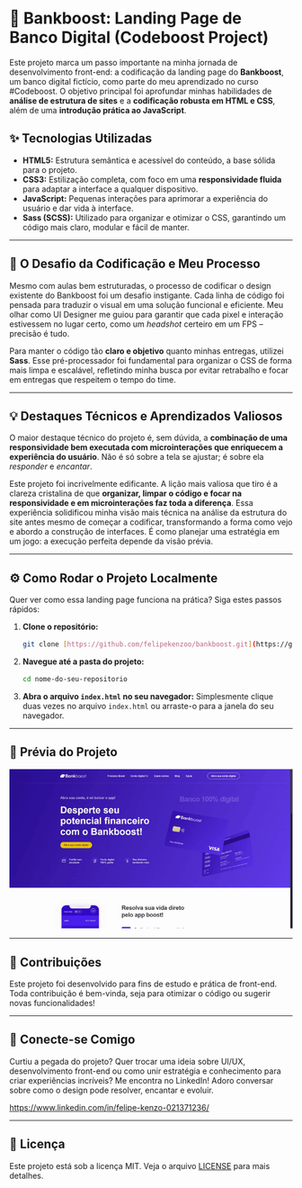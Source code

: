 # 🚀 Bankboost: Landing Page de Banco Digital (Codeboost Project)

Este projeto marca um passo importante na minha jornada de desenvolvimento front-end: a codificação da landing page do **Bankboost**, um banco digital fictício, como parte do meu aprendizado no curso #Codeboost. O objetivo principal foi aprofundar minhas habilidades de **análise de estrutura de sites** e a **codificação robusta em HTML e CSS**, além de uma **introdução prática ao JavaScript**.

## ✨ Tecnologias Utilizadas

* **HTML5:** Estrutura semântica e acessível do conteúdo, a base sólida para o projeto.
* **CSS3:** Estilização completa, com foco em uma **responsividade fluida** para adaptar a interface a qualquer dispositivo.
* **JavaScript:** Pequenas interações para aprimorar a experiência do usuário e dar vida à interface.
* **Sass (SCSS):** Utilizado para organizar e otimizar o CSS, garantindo um código mais claro, modular e fácil de manter.

---

## 🎯 O Desafio da Codificação e Meu Processo

Mesmo com aulas bem estruturadas, o processo de codificar o design existente do Bankboost foi um desafio instigante. Cada linha de código foi pensada para traduzir o visual em uma solução funcional e eficiente. Meu olhar como UI Designer me guiou para garantir que cada pixel e interação estivessem no lugar certo, como um *headshot* certeiro em um FPS – precisão é tudo.

Para manter o código tão **claro e objetivo** quanto minhas entregas, utilizei **Sass**. Esse pré-processador foi fundamental para organizar o CSS de forma mais limpa e escalável, refletindo minha busca por evitar retrabalho e focar em entregas que respeitem o tempo do time.

---

## 💡 Destaques Técnicos e Aprendizados Valiosos

O maior destaque técnico do projeto é, sem dúvida, a **combinação de uma responsividade bem executada com microinterações que enriquecem a experiência do usuário**. Não é só sobre a tela se ajustar; é sobre ela *responder* e *encantar*.

Este projeto foi incrivelmente edificante. A lição mais valiosa que tiro é a clareza cristalina de que **organizar, limpar o código e focar na responsividade e em microinterações faz toda a diferença**. Essa experiência solidificou minha visão mais técnica na análise da estrutura do site antes mesmo de começar a codificar, transformando a forma como vejo e abordo a construção de interfaces. É como planejar uma estratégia em um jogo: a execução perfeita depende da visão prévia.

---

## ⚙️ Como Rodar o Projeto Localmente

Quer ver como essa landing page funciona na prática? Siga estes passos rápidos:

1.  **Clone o repositório:**
    ```bash
    git clone [https://github.com/felipekenzoo/bankboost.git](https://github.com/felipekenzoo/bankboost.git)
    ```

2.  **Navegue até a pasta do projeto:**
    ```bash
    cd nome-do-seu-repositorio
    ```

3.  **Abra o arquivo `index.html` no seu navegador:**
    Simplesmente clique duas vezes no arquivo `index.html` ou arraste-o para a janela do seu navegador.

---

## 📸 Prévia do Projeto

![Prévia da Landing Page do Bankboost](assets/gif-readme.gif)

---

## 🤝 Contribuições

Este projeto foi desenvolvido para fins de estudo e prática de front-end. Toda contribuição é bem-vinda, seja para otimizar o código ou sugerir novas funcionalidades!

---

## 🔗 Conecte-se Comigo

Curtiu a pegada do projeto? Quer trocar uma ideia sobre UI/UX, desenvolvimento front-end ou como unir estratégia e conhecimento para criar experiências incríveis? Me encontra no LinkedIn! Adoro conversar sobre como o design pode resolver, encantar e evoluir.

https://www.linkedin.com/in/felipe-kenzo-021371236/

---

## 📜 Licença

Este projeto está sob a licença MIT. Veja o arquivo [LICENSE](LICENSE) para mais detalhes.